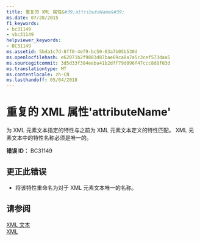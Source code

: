 ```yaml
---
title: 重复的 XML 属性&#39;attributeName&#39;
ms.date: 07/20/2015
f1_keywords:
- bc31149
- vbc31149
helpviewer_keywords:
- BC31149
ms.assetid: 5bda1c7d-8ff0-4ef9-bc50-03a7b05b530d
ms.openlocfilehash: e62071b2f9883d87bae69ca8a7a5c3cef573daa5
ms.sourcegitcommit: 3d5d33f384eeba41b2dff79d096f47ccc8d8f03d
ms.translationtype: MT
ms.contentlocale: zh-CN
ms.lasthandoff: 05/04/2018
---
```

# <a name="duplicate-xml-attribute-39attributename39"></a>重复的 XML 属性&#39;attributeName&#39;
为 XML 元素文本指定的特性与之前为 XML 元素文本定义的特性匹配。 XML 元素文本中的特性名称必须是唯一的。  
  
 **错误 ID：** BC31149  
  
## <a name="to-correct-this-error"></a>更正此错误  
  
-   将该特性重命名为对于 XML 元素文本唯一的名称。  
  
## <a name="see-also"></a>请参阅  
 [XML 文本](../../visual-basic/language-reference/xml-literals/index.md)  
 [XML](../../visual-basic/programming-guide/language-features/xml/index.md)
